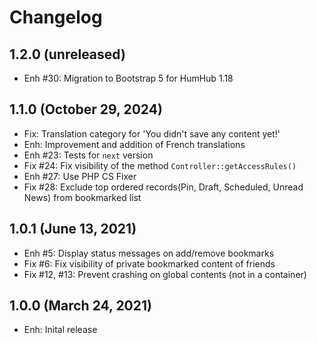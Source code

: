 Changelog
=========

1.2.0 (unreleased)
-------------------------
- Enh #30: Migration to Bootstrap 5 for HumHub 1.18

1.1.0 (October 29, 2024)
------------------------
- Fix: Translation category for 'You didn\'t save any content yet!'
- Enh: Improvement and addition of French translations
- Enh #23: Tests for `next` version
- Fix #24: Fix visibility of the method `Controller::getAccessRules()`
- Enh #27: Use PHP CS Fixer
- Fix #28: Exclude top ordered records(Pin, Draft, Scheduled, Unread News) from bookmarked list

1.0.1 (June 13, 2021)
---------------------
- Enh #5: Display status messages on add/remove bookmarks
- Fix #6: Fix visibility of private bookmarked content of friends
- Fix #12, #13: Prevent crashing on global contents (not in a container)

1.0.0 (March 24, 2021)
----------------------
- Enh: Inital release
